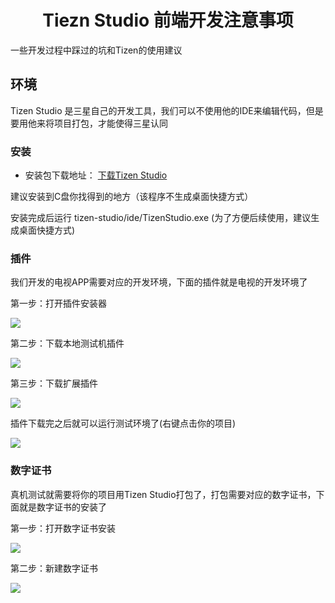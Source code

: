 <h1 align="center">Tiezn Studio 前端开发注意事项</h1>

一些开发过程中踩过的坑和Tizen的使用建议

## 环境

Tizen Studio 是三星自己的开发工具，我们可以不使用他的IDE来编辑代码，但是要用他来将项目打包，才能使得三星认同

### 安装

* 安装包下载地址： [下载Tizen Studio](https://developer.tizen.org/development/tizen-studio/download)

建议安装到C盘你找得到的地方（该程序不生成桌面快捷方式）

安装完成后运行 tizen-studio/ide/TizenStudio.exe (为了方便后续使用，建议生成桌面快捷方式)

### 插件

我们开发的电视APP需要对应的开发环境，下面的插件就是电视的开发环境了

第一步：打开插件安装器

![](http://note.youdao.com/s/Cu5anJdf)

第二步：下载本地测试机插件

![](../image/插件安装_2.jpg)

第三步：下载扩展插件

![](../image/插件安装_3.jpg)

插件下载完之后就可以运行测试环境了(右键点击你的项目)

![](../image/测试机环境运行.jpg)

### 数字证书

真机测试就需要将你的项目用Tizen Studio打包了，打包需要对应的数字证书，下面就是数字证书的安装了

第一步：打开数字证书安装

![](../image/数字证书_1.jpg)

第二步：新建数字证书

![](../image/数字证书_2.jpg)